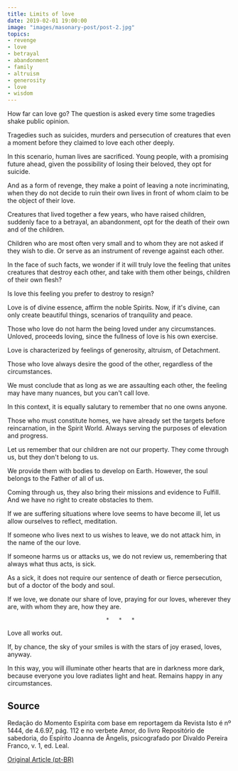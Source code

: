 ```yaml
---
title: Limits of love
date: 2019-02-01 19:00:00
image: "images/masonary-post/post-2.jpg"
topics: 
- revenge
- love
- betrayal
- abandonment
- family
- altruism
- generosity
- love
- wisdom
---
```


How far can love go? The question is asked every time some tragedies
shake public opinion.

Tragedies such as suicides, murders and persecution of creatures that even a
moment before they claimed to love each other deeply.

In this scenario, human lives are sacrificed. Young people, with a promising future
ahead, given the possibility of losing their beloved, they opt for suicide.

And as a form of revenge, they make a point of leaving a note
incriminating, when they do not decide to ruin their own lives in front of whom
claim to be the object of their love.

Creatures that lived together a few years, who have raised children, suddenly face
to a betrayal, an abandonment, opt for the death of their own and of the children.

Children who are most often very small and to whom they are not asked
if they wish to die. Or serve as an instrument of revenge against each other.

In the face of such facts, we wonder if it will truly love the feeling that
unites creatures that destroy each other, and take with them other beings,
children of their own flesh?

Is love this feeling you prefer to destroy to resign?

Love is of divine essence, affirm the noble Spirits. Now, if it's divine,
can only create beautiful things, scenarios of tranquility and peace.

Those who love do not harm the being loved under any circumstances. Unloved, proceeds
loving, since the fullness of love is his own exercise.

Love is characterized by feelings of generosity, altruism, of
Detachment.

Those who love always desire the good of the other, regardless of the circumstances.

We must conclude that as long as we are assaulting each other, the feeling may
have many nuances, but you can't call love.

In this context, it is equally salutary to remember that no one owns anyone.

Those who must constitute homes, we have already set the targets before reincarnation,
in the Spirit World. Always serving the purposes of elevation and progress.

Let us remember that our children are not our property. They come through us,
but they don't belong to us.

We provide them with bodies to develop on Earth. However, the soul belongs
to the Father of all of us.

Coming through us, they also bring their missions and evidence to
Fulfill. And we have no right to create obstacles to them.

If we are suffering situations where love seems to have become ill,
let us allow ourselves to reflect, meditation.

If someone who lives next to us wishes to leave, we do not attack him, in the name of the
our love.

If someone harms us or attacks us, we do not review us, remembering that always what
thus acts, is sick.

As a sick, it does not require our sentence of death or fierce persecution,
but of a doctor of the body and soul.

If we love, we donate our share of love, praying for our loves, wherever they are,
with whom they are, how they are.

                                   *   *   *

Love all works out.

If, by chance, the sky of your smiles is with the stars of joy
erased, loves, anyway.

In this way, you will illuminate other hearts that are in darkness more
dark, because everyone you love radiates light and heat. Remains happy in
any circumstances.


## Source
Redação do Momento Espírita com base em reportagem da Revista Isto é nº 1444,
de 4.6.97, pág. 112 e no verbete Amor, do livro Repositório de sabedoria, do
Espírito Joanna de Ângelis, psicografado por Divaldo Pereira Franco, v. 1, ed.
Leal.


[Original Article (pt-BR)](http://momento.com.br/pt/ler_texto.php?id=1572)
